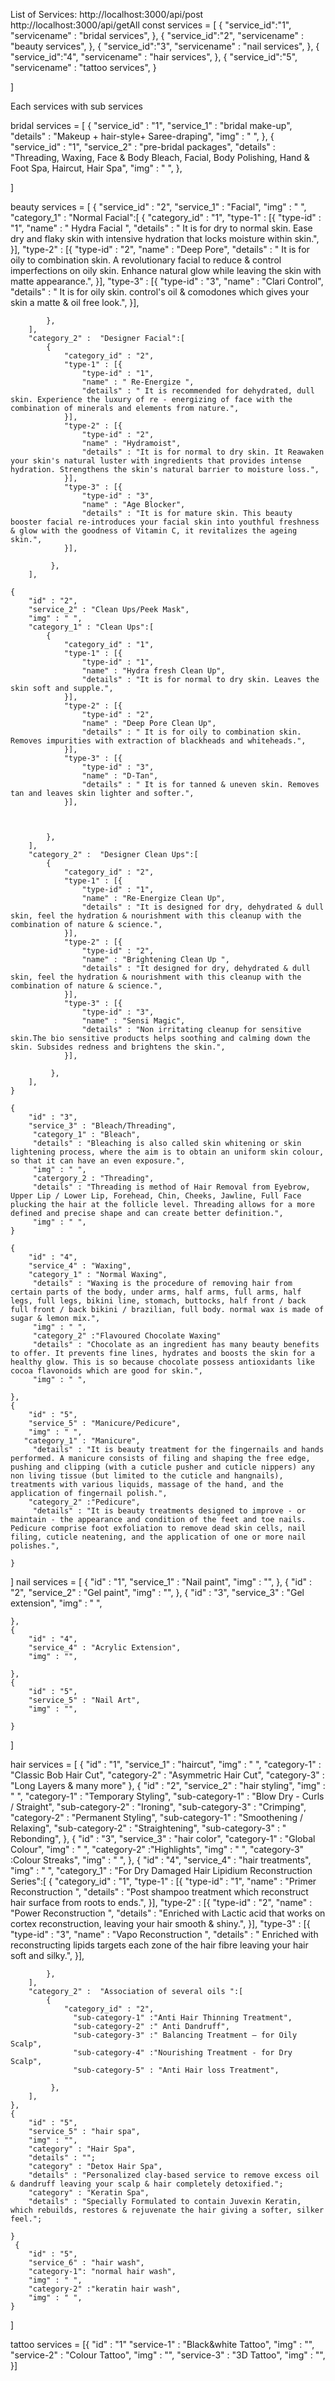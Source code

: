 List of Services:
http://localhost:3000/api/post 
http://localhost:3000/api/getAll
const services = [
    {
        "service_id":"1",
        "servicename" :  "bridal services",
    },
    {
        "service_id":"2",
        "servicename" :  "beauty services",
    },
    {
        "service_id":"3",
        "servicename" :  "nail services",
    },
    {
        "service_id":"4",
        "servicename" :  "hair services",
    },
    {
        "service_id":"5",
        "servicename" : "tattoo services",
    }
    
]

Each services with sub services

bridal services = [
    {
        "service_id" : "1",
        "service_1" : "bridal make-up",
        "details" : "Makeup + hair-style+ Saree-draping",
        "img" : " ",
    },
    {
        "service_id" : "1",
        "service_2" : "pre-bridal packages",
        "details" : "Threading, Waxing, Face & Body Bleach, Facial, Body Polishing, Hand & Foot Spa, Haircut, Hair Spa",
        "img" : " ",
    },
     
]

beauty services = [
    {
        "service_id" : "2",
        "service_1" : "Facial",
        "img" : " ",
        "category_1" : "Normal Facial":[
            {
                "category_id" : "1",
                "type-1" : [{
                    "type-id" : "1",
                    "name" : " Hydra Facial ",
                    "details" : " It is for dry to normal skin. Ease dry and flaky skin with intensive hydration that locks moisture within skin.",
                }],
                "type-2" : [{
                    "type-id" : "2",
                    "name" : "Deep Pore",
                    "details" : " It is for oily to combination skin. A revolutionary facial to reduce & control imperfections on oily skin. Enhance natural glow while leaving the skin with matte appearance.",
                }],
                "type-3" : [{
                    "type-id" : "3",
                    "name" : "Clari Control",
                    "details" : " It is for oily skin. control's oil & comodones which gives your skin a matte & oil free look.",
                }],
                 
                
                
            },
        ],
        "category_2" :  "Designer Facial":[
            {
                "category_id" : "2",
                "type-1" : [{
                    "type-id" : "1",
                    "name" : " Re-Energize ",
                    "details" : " It is recommended for dehydrated, dull skin. Experience the luxury of re - energizing of face with the combination of minerals and elements from nature.",
                }],
                "type-2" : [{
                    "type-id" : "2",
                    "name" : "Hydramoist",
                    "details" : "It is for normal to dry skin. It Reawaken your skin's natural luster with ingredients that provides intense hydration. Strengthens the skin's natural barrier to moisture loss.",
                }],
                "type-3" : [{
                    "type-id" : "3",
                    "name" : "Age Blocker",
                    "details" : "It is for mature skin. This beauty booster facial re-introduces your facial skin into youthful freshness & glow with the goodness of Vitamin C, it revitalizes the ageing skin.",
                }],
                 
             },
        ],

    {
        "id" : "2",
        "service_2" : "Clean Ups/Peek Mask",
        "img" : " ",
        "category_1" : "Clean Ups":[
            {
                "category_id" : "1",
                "type-1" : [{
                    "type-id" : "1",
                    "name" : "Hydra fresh Clean Up",
                    "details" : "It is for normal to dry skin. Leaves the skin soft and supple.",
                }],
                "type-2" : [{
                    "type-id" : "2",
                    "name" : "Deep Pore Clean Up",
                    "details" : " It is for oily to combination skin. Removes impurities with extraction of blackheads and whiteheads.",
                }],
                "type-3" : [{
                    "type-id" : "3",
                    "name" : "D-Tan",
                    "details" : " It is for tanned & uneven skin. Removes tan and leaves skin lighter and softer.",
                }],
                 
                
                
            },
        ],
        "category_2" :  "Designer Clean Ups":[
            {
                "category_id" : "2",
                "type-1" : [{
                    "type-id" : "1",
                    "name" : "Re-Energize Clean Up",
                    "details" : "It is designed for dry, dehydrated & dull skin, feel the hydration & nourishment with this cleanup with the combination of nature & science.",
                }],
                "type-2" : [{
                    "type-id" : "2",
                    "name" : "Brightening Clean Up ",
                    "details" : "It designed for dry, dehydrated & dull skin, feel the hydration & nourishment with this cleanup with the combination of nature & science.",
                }],
                "type-3" : [{
                    "type-id" : "3",
                    "name" : "Sensi Magic",
                    "details" : "Non irritating cleanup for sensitive skin.The bio sensitive products helps soothing and calming down the skin. Subsides redness and brightens the skin.",
                }],
                 
             },
        ],
    }

    {
        "id" : "3",
        "service_3" : "Bleach/Threading",
         "category_1" : "Bleach",
         "details" : "Bleaching is also called skin whitening or skin lightening process, where the aim is to obtain an uniform skin colour, so that it can have an even exposure.",
         "img" : " ",
         "catergory_2 : "Threading",
         "details" : "Threading is method of Hair Removal from Eyebrow, Upper Lip / Lower Lip, Forehead, Chin, Cheeks, Jawline, Full Face plucking the hair at the follicle level. Threading allows for a more defined and precise shape and can create better definition.",
         "img" : " ",
    }
        
    {
        "id" : "4",
        "service_4" : "Waxing",
        "category_1" : "Normal Waxing",
         "details" : "Waxing is the procedure of removing hair from certain parts of the body, under arms, half arms, full arms, half legs, full legs, bikini line, stomach, buttocks, half front / back full front / back bikini / brazilian, full body. normal wax is made of sugar & lemon mix.",
         "img" : " ",
         "category_2" :"Flavoured Chocolate Waxing"
         "details" : "Chocolate as an ingredient has many beauty benefits to offer. It prevents fine lines, hydrates and boosts the skin for a healthy glow. This is so because chocolate possess antioxidants like cocoa flavonoids which are good for skin.",
         "img" : " ",
        
    },
    {
        "id" : "5",
        "service_5" : "Manicure/Pedicure",
        "img" : " ",
       "category_1" : "Manicure",
         "details" : "It is beauty treatment for the fingernails and hands performed. A manicure consists of filing and shaping the free edge, pushing and clipping (with a cuticle pusher and cuticle nippers) any non living tissue (but limited to the cuticle and hangnails), treatments with various liquids, massage of the hand, and the application of fingernail polish.",
        "category_2" :"Pedicure",
         "details" : "It is beauty treatments designed to improve - or maintain - the appearance and condition of the feet and toe nails. Pedicure comprise foot exfoliation to remove dead skin cells, nail filing, cuticle neatening, and the application of one or more nail polishes.",
        
    }

]
nail services = [
    {
        "id" : "1",
        "service_1" : "Nail paint",
        "img" : "",
    },
    {
        "id" : "2",
        "service_2" : "Gel paint",
        "img" : "",
    },
    {
        "id" : "3",
        "service_3" : "Gel extension",
        "img" : " ",
       
    },
    {
        "id" : "4",
        "service_4" : "Acrylic Extension",
        "img" : "",
        
    },
    {
        "id" : "5",
        "service_5" : "Nail Art",
        "img" : "",
        
    }

]

hair services = [
    {
        "id" : "1",
        "service_1" : "haircut",
        "img" : " ",
        "category-1" : "Classic Bob Hair Cut",
        "category-2" : "Asymmetric Hair Cut",
        "category-3" : "Long Layers & many more"
    },
    {
        "id" : "2",
        "service_2" : "hair styling",
        "img" : " ",
        "category-1" : "Temporary  Styling",
          "sub-category-1" : "Blow Dry - Curls / Straight",
          "sub-category-2" : "Ironing",
          "sub-category-3" : "Crimping",
        "category-2" : "Permanent Styling",
          "sub-category-1" : "Smoothening / Relaxing",
          "sub-category-2" : "Straightening",
          "sub-category-3" : " Rebonding",
    },
    {
        "id" : "3",
        "service_3" : "hair color",
        "category-1" : "Global  Colour",
        "img" : " ",
        "category-2" :"Highlights",
        "img" : " ",
        "category-3" :Colour Streaks",
        "img" : " ",
    },
    {
        "id" : "4",
        "service_4" : "hair treatments",
        "img" : " ",
        "category_1" : "For Dry Damaged Hair Lipidium Reconstruction Series":[
            {
                "category_id" : "1",
                "type-1" : [{
                    "type-id" : "1",
                    "name" : "Primer Reconstruction ",
                    "details" : "Post shampoo treatment which reconstruct hair surface from roots to ends.",
                }],
                "type-2" : [{
                    "type-id" : "2",
                    "name" : "Power Reconstruction ",
                    "details" : "Enriched with Lactic acid that works on cortex reconstruction, leaving your hair smooth & shiny.",
                }],
                "type-3" : [{
                    "type-id" : "3",
                    "name" : "Vapo Reconstruction ",
                    "details" : " Enriched with reconstructing lipids targets each zone of the hair fibre leaving your hair soft and silky.",
                }],
                 
                
                
            },
        ],
        "category_2" :  "Association of several oils ":[
            {
                "category_id" : "2",
                  "sub-category-1" :"Anti Hair Thinning Treatment",
                  "sub-category-2" :" Anti Dandruff",
                  "sub-category-3" :" Balancing Treatment – for Oily Scalp",
                  "sub-category-4" :"Nourishing Treatment - for Dry Scalp",
                  "sub-category-5" : "Anti Hair loss Treatment",

             },
        ],
    },
    {
        "id" : "5",
        "service_5" : "hair spa",
        "img" : "",
        "category" : "Hair Spa",
        "details" : "";
        "category" : "Detox Hair Spa",
        "details" : "Personalized clay-based service to remove excess oil & dandruff leaving your scalp & hair completely detoxified.";
        "category" : "Keratin Spa",
        "details" : "Specially Formulated to contain Juvexin Keratin, which rebuilds, restores & rejuvenate the hair giving a softer, silker feel.";
       
    }
     {
        "id" : "5",
        "service_6" : "hair wash",
        "category-1": "normal hair wash",
        "img" : " ",
        "category-2" :"keratin hair wash",
        "img" : " ",
    }

]


tattoo services = [{
    "id" : "1"
    "service-1" : "Black&white Tattoo",
    "img" : "",
    "service-2" : "Colour Tattoo",
    "img" : "",
    "service-3" : "3D Tattoo",
    "img" : "",
}]